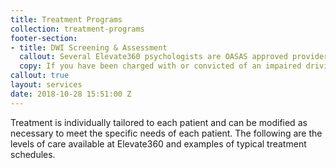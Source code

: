 ```yaml
---
title: Treatment Programs
collection: treatment-programs
footer-section:
- title: DWI Screening & Assessment
  callout: Several Elevate360 psychologists are OASAS approved providers of clinical screening and assessment services for the NYS Impaired Driving Offender program. 
  copy: If you have been charged with or convicted of an impaired driving offense and require screening or assessment services, call 212.204.8430 to get further information about our program or to schedule an appointment.
callout: true
layout: services
date: 2018-10-28 15:51:00 Z
---
```


Treatment is individually tailored to each patient and can be modified as necessary to meet the specific needs of each patient. The following are the levels of care available at Elevate360 and examples of typical treatment schedules.

